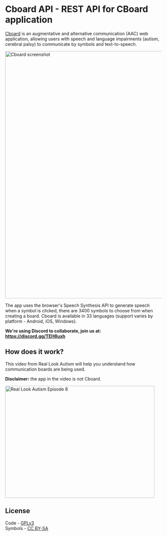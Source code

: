 # Cboard API - REST API for CBoard application

[Cboard](https://shayc.github.io/cboard) is an augmentative and alternative communication (AAC) web application, allowing users with speech and language impairments (autism, cerebral palsy) to communicate by symbols and text-to-speech.

<img src='https://i.imgur.com/eeH9cUM.jpg' width='794' alt='Cboard screenshot'>

The app uses the browser's Speech Synthesis API to generate speech when a symbol is clicked, there are 3400 symbols to choose from when creating a board. Cboard is available in 33 languages (support varies by platform - Android, iOS, Windows).

**We're using Discord to collaborate, join us at: https://discord.gg/TEH8uxh**

## How does it work?

This video from Real Look Autism will help you understand how communication boards are being used.

**Disclaimer:** the app in the video is not Cboard.

<a href="https://www.youtube.com/watch?v=oIGrxzPMVtw"><img src="https://img.youtube.com/vi/oIGrxzPMVtw/0.jpg" alt="Real Look Autism Episode 8" width="480" height="360"></a>

## License

Code - [GPLv3](https://github.com/shayc/cboard/blob/master/LICENSE)  
Symbols - [CC BY-SA](https://creativecommons.org/licenses/by-sa/2.0/uk/)
